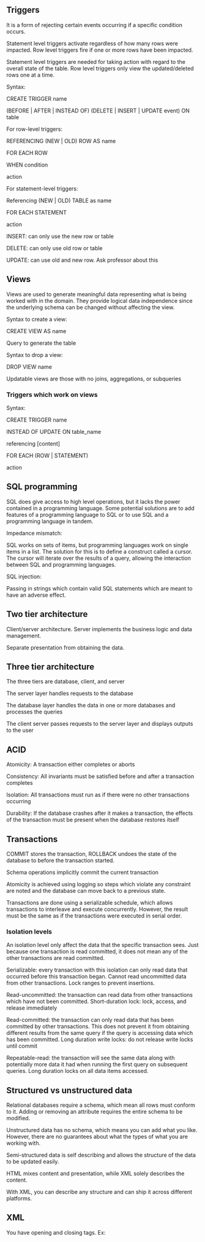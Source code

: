 ## Triggers

It is a form of rejecting certain events occurring if a specific 
condition occurs.

Statement level triggers activate regardless of how many rows were impacted.
Row level triggers fire if one or more rows have been impacted.

Statement level triggers are needed for taking action with regard to the 
overall state of the table. Row level triggers only view the updated/deleted
rows one at a time.

Syntax: 

CREATE TRIGGER name 

(BEFORE | AFTER | INSTEAD OF) (DELETE | INSERT | UPDATE event) ON table

For row-level triggers:

REFERENCING (NEW | OLD) ROW AS name

FOR EACH ROW

WHEN condition

action

For statement-level triggers:

Referencing (NEW | OLD) TABLE as name

FOR EACH STATEMENT 

action




INSERT: can only use the new row or table

DELETE: can only use old row or table

UPDATE: can use old and new row. Ask professor about this


## Views

Views are used to generate meaningful data representing what is being 
worked with in the domain. They provide logical data independence
since the underlying schema can be changed without affecting the view.

Syntax to create a view: 

CREATE VIEW AS name 

Query to generate the table

Syntax to drop a view:

DROP VIEW name

Updatable views are those with no joins, aggregations, or subqueries

### Triggers which work on views

Syntax: 

CREATE TRIGGER name

INSTEAD OF UPDATE ON table_name

referencing [content]

FOR EACH (ROW | STATEMENT)

action

## SQL programming

SQL does give access to high level operations, but it lacks the power 
contained in a programming language. Some potential solutions are 
to add features of a programming language to SQL or to use SQL and 
a programming language in tandem.

Impedance mismatch: 

SQL works on sets of items, but programming languages work on single items in 
a list. The solution for this is to define a construct called a cursor.
The cursor will iterate over the results of a query, allowing the 
interaction between SQL and programming languages.

SQL injection:

Passing in strings which contain valid SQL statements which are meant 
to have an adverse effect.


## Two tier architecture

Client/server architecture. Server implements the business logic and 
data management.

Separate presentation from obtaining the data.

## Three tier architecture

The three tiers are database, client, and server

The server layer handles requests to the database 

The database layer handles the data in one or more databases and processes the queries

The client server passes requests to the server layer and displays outputs to the user

## ACID

Atomicity: A transaction either completes or aborts

Consistency: All invariants must be satisfied before and after a transaction completes

Isolation: All transactions must run as if there were no other transactions occurring

Durability: If the database crashes after it makes a transaction, the effects of the 
transaction must be present when the database restores itself


## Transactions

COMMIT stores the transaction, ROLLBACK undoes the state of the database to before the transaction started.

Schema operations implicitly commit the current transaction

Atomicity is achieved using logging so steps which violate any constraint are noted and 
the database can move back to a previous state.

Transactions are done using a serializable schedule, which allows transactions to interleave 
and execute concurrently. However, the result must be the same as if the transactions were 
executed in serial order.

### Isolation levels

An isolation level only affect the data that the specific transaction sees. Just because 
one transaction is read committed, it does not mean any of the other transactions are 
read committed. 

Serializable: every transaction with this isolation can only read data that occurred before 
this transaction began. Cannot read uncommitted data from other transactions. Lock ranges to
prevent insertions.

Read-uncommitted: the transaction can read data from other transactions which have not been 
committed. Short-duration lock: lock, access, and release immediately


Read-committed: the transaction can only read data that has been committed by other transactions.
This does not prevent it from obtaining different results from the same query if the 
query is accessing data which has been committed. Long duration write locks: do not release 
write locks until commit

Repeatable-read: the transaction will see the same data along with potentially more data 
it had when running the first query on subsequent queries. Long duration locks on all 
data items accessed.


## Structured vs unstructured data

Relational databases require a schema, which mean all rows must conform to it. Adding or 
removing an attribute requires the entire schema to be modified.

Unstructured data has no schema, which means you can add what you like. However, there are 
no guarantees about what the types of what you are working with.

Semi-structured data is self describing and allows the structure of the data to be updated easily.

HTML mixes content and presentation, while XML solely describes the content.

With XML, you can describe any structure and can ship it across different platforms. 

## XML

You have opening and closing tags. Ex: <book> </book>